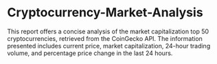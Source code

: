 # Cryptocurrency-Market-Analysis
This report offers a concise analysis of the market capitalization top 50 cryptocurrencies, retrieved from the CoinGecko API. The information presented includes current price, market capitalization, 24-hour trading volume, and percentage price change in the last 24 hours.
